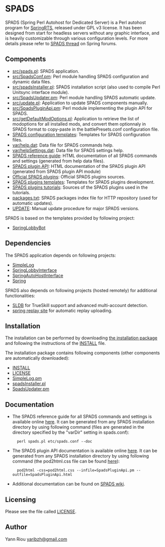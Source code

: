 SPADS
=====
SPADS (Spring Perl Autohost for Dedicated Server) is a Perl autohost program
for [SpringRTS](http://springrts.com/), released under GPL v3 license. It has
been designed from start for headless servers without any graphic interface,
and is heavily customizable through various configuration levels. For more
details please refer to [SPADS thread](http://springrts.com/phpbb/viewtopic.php?f=1&t=17130)
on Spring forums.

Components
----------
* [src/spads.pl](src/spads.pl): SPADS application.
* [src/SpadsConf.pm](src/SpadsConf.pm): Perl module handling SPADS
  configuration and dynamic data files.
* [src/spadsInstaller.pl](src/spadsInstaller.pl): SPADS installation script
  (also used to compile Perl Unitsync interface module).
* [src/SpadsUpdater.pm](src/SpadsUpdater.pm): Perl module handling SPADS
  automatic update.
* [src/update.pl](src/update.pl): Application to update SPADS components
  manually.
* [src/SpadsPluginApi.pm](src/SpadsPluginApi.pm): Perl module implementing the
  plugin API for SPADS.
* [src/getDefaultModOptions.pl](src/getDefaultModOptions.pl): Application to
  retrieve the list of modoptions for all installed mods, and convert them
  optionnaly in SPADS format to copy-paste in the battlePresets.conf
  configuration file.
* [SPADS configuration templates](etc): Templates for SPADS configuration
  files.
* [var/help.dat](var/help.dat): Data file for SPADS commands help.
* [var/helpSettings.dat](var/helpSettings.dat): Data file for SPADS settings
  help.
* [SPADS reference guide](doc/spadsDoc.html): HTML documentation of all SPADS
  commands and settings (generated from help data files).
* [SPADS plugin API](doc/SpadsPluginApi.html): HTML documentation of the SPADS
  plugin API (generated from SPADS plugin API module)
* [Official SPADS plugins](plugins/officials): Official SPADS plugins sources.
* [SPADS plugins templates](plugins/templates): Templates for SPADS plugins
  development.
* [SPADS plugins tutorials](plugins/tutorials): Sources of the SPADS plugins
  used in the tutorials.
* [packages.txt](packages.txt): SPADS packages index file for HTTP repository
  (used for automatic updates).
* [UPDATE](UPDATE): Manual update procedure for major SPADS versions.

SPADS is based on the templates provided by following project:
* [SpringLobbyBot](https://github.com/Yaribz/SpringLobbyBot)

Dependencies
------------
The SPADS application depends on following projects:
* [SimpleLog](https://github.com/Yaribz/SimpleLog)
* [SpringLobbyInterface](https://github.com/Yaribz/SpringLobbyInterface)
* [SpringAutoHostInterface](https://github.com/Yaribz/SpringAutoHostInterface)
* [Spring](https://github.com/spring/spring)

SPADS also depends on following projects (hosted remotely) for additional
functionalities:
* [SLDB](https://github.com/Yaribz/SLDB) for TrueSkill support and advanced
  multi-account detection.
* [spring replay site](https://github.com/dansan/spring-replay-site) for
  automatic replay uploading.

Installation
------------
The installation can be performed by downloading
[the installation package](http://planetspads.free.fr/spads/installer/spadsInstaller.tar)
and following the instructions of the [INSTALL](INSTALL) file.

The installation package contains following components (other components are
automatically downloaded):
* [INSTALL](INSTALL)
* [LICENSE](LICENSE)
* [SimpleLog.pm](https://github.com/Yaribz/SimpleLog/blob/master/SimpleLog.pm)
* [spadsInstaller.pl](src/spadsInstaller.pl)
* [SpadsUpdater.pm](src/SpadsUpdater.pm)

Documentation
-------------
* The SPADS reference guide for all SPADS commands and settings is available
  online [here](http://planetspads.free.fr/spads/doc/spadsDoc.html). It can be
  generated from any SPADS installation directory by using following command
  (files are generated in the directory specified by the "varDir" setting in
  spads.conf):
  
        perl spads.pl etc/spads.conf --doc
    
* The SPADS plugin API documentation is available online
  [here](http://planetspads.free.fr/spads/doc/spadsPluginApiDoc.html). It can
  be generated from any SPADS installation directory by using following
  command (the pod2html.css file can be found [here](doc/pod2html.css)):
  
        pod2html -css=pod2html.css --infile=SpadsPluginApi.pm --outfile=SpadsPluginApi.html
    
* Additional documentation can be found on [SPADS wiki](http://springrts.com/wiki/Hosting_Spring#SPADS).

Licensing
---------
Please see the file called [LICENSE](LICENSE).

Author
------
Yann Riou <yaribzh@gmail.com>